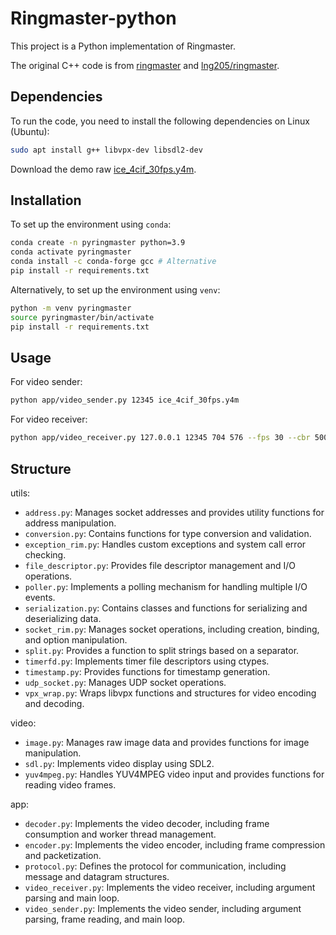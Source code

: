 # Ringmaster-python

This project is a Python implementation of Ringmaster.

The original C++ code is from [ringmaster](https://github.com/microsoft/ringmaster) and [lng205/ringmaster](https://github.com/lng205/ringmaster).

## Dependencies

To run the code, you need to install the following dependencies on Linux (Ubuntu):

```bash
sudo apt install g++ libvpx-dev libsdl2-dev
```

Download the demo raw [ice_4cif_30fps.y4m](https://media.xiph.org/video/derf/y4m/ice_4cif_30fps.y4m).

## Installation

To set up the environment using `conda`:

```bash
conda create -n pyringmaster python=3.9
conda activate pyringmaster
conda install -c conda-forge gcc # Alternative
pip install -r requirements.txt
```

Alternatively, to set up the environment using `venv`:

```bash
python -m venv pyringmaster
source pyringmaster/bin/activate
pip install -r requirements.txt
```

## Usage

For video sender:
```bash
python app/video_sender.py 12345 ice_4cif_30fps.y4m
```

For video receiver:
```bash
python app/video_receiver.py 127.0.0.1 12345 704 576 --fps 30 --cbr 500
```

## Structure

utils:
- `address.py`: Manages socket addresses and provides utility functions for address manipulation.
- `conversion.py`: Contains functions for type conversion and validation.
- `exception_rim.py`: Handles custom exceptions and system call error checking.
- `file_descriptor.py`: Provides file descriptor management and I/O operations.
- `poller.py`: Implements a polling mechanism for handling multiple I/O events.
- `serialization.py`: Contains classes and functions for serializing and deserializing data.
- `socket_rim.py`: Manages socket operations, including creation, binding, and option manipulation.
- `split.py`: Provides a function to split strings based on a separator.
- `timerfd.py`: Implements timer file descriptors using ctypes.
- `timestamp.py`: Provides functions for timestamp generation.
- `udp_socket.py`: Manages UDP socket operations.
- `vpx_wrap.py`: Wraps libvpx functions and structures for video encoding and decoding.

video:
- `image.py`: Manages raw image data and provides functions for image manipulation.
- `sdl.py`: Implements video display using SDL2.
- `yuv4mpeg.py`: Handles YUV4MPEG video input and provides functions for reading video frames.

app:
- `decoder.py`: Implements the video decoder, including frame consumption and worker thread management.
- `encoder.py`: Implements the video encoder, including frame compression and packetization.
- `protocol.py`: Defines the protocol for communication, including message and datagram structures.
- `video_receiver.py`: Implements the video receiver, including argument parsing and main loop.
- `video_sender.py`: Implements the video sender, including argument parsing, frame reading, and main loop.

